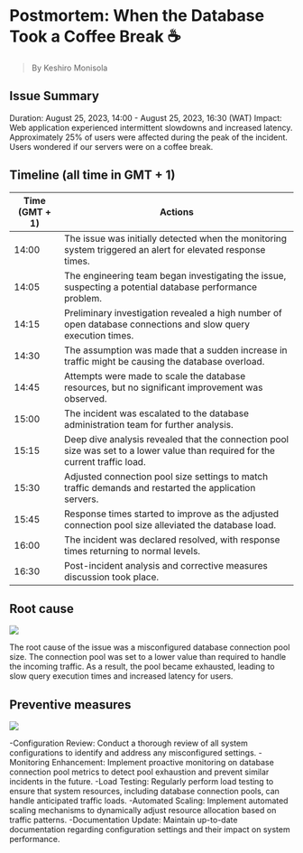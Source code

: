 # Postmortem: When the Database Took a Coffee Break ☕
> By Keshiro Monisola


## Issue Summary

Duration: August 25, 2023, 14:00 - August 25, 2023, 16:30 (WAT)
Impact: Web application experienced intermittent slowdowns and increased latency. Approximately 25% of users were affected during the peak of the incident. Users wondered if our servers were on a coffee break.


## Timeline (all time in GMT + 1)

| Time (GMT + 1) | Actions |
| -------------- | -------- |
| 14:00  | The issue was initially detected when the monitoring system triggered an alert for elevated response times. |
| 14:05 | The engineering team began investigating the issue, suspecting a potential database performance problem. |
| 14:15 | Preliminary investigation revealed a high number of open database connections and slow query execution times. |
| 14:30 | The assumption was made that a sudden increase in traffic might be causing the database overload. |
| 14:45 |  Attempts were made to scale the database resources, but no significant improvement was observed. |
| 15:00 | The incident was escalated to the database administration team for further analysis. |
| 15:15 | Deep dive analysis revealed that the connection pool size was set to a lower value than required for the current traffic load.|
| 15:30 | Adjusted connection pool size settings to match traffic demands and restarted the application servers. |
| 15:45 | Response times started to improve as the adjusted connection pool size alleviated the database load. |
| 16:00 | The incident was declared resolved, with response times returning to normal levels. |
| 16:30 | Post-incident analysis and corrective measures discussion took place. |

## Root cause
![](https://blog.systemsengineering.com/hs-fs/hubfs/blog-files/Root%20Cause.jpg?width=600&name=Root%20Cause.jpg)

The root cause of the issue was a misconfigured database connection pool size. The connection pool was set to a lower value than required to handle the incoming traffic. As a result, the pool became exhausted, leading to slow query execution times and increased latency for users.

## Preventive measures
![](https://cdn-ccchn.nitrocdn.com/eoxXytShChgscESECFYcqdYPaOaOGMwn/assets/images/optimized/rev-fbc0c0e/wp-content/uploads/2021/06/prevent-incidents.png)

-Configuration Review: Conduct a thorough review of all system configurations to identify and address any misconfigured settings.
-Monitoring Enhancement: Implement proactive monitoring on database connection pool metrics to detect pool exhaustion and prevent similar incidents in the future.
-Load Testing: Regularly perform load testing to ensure that system resources, including database connection pools, can handle anticipated traffic loads.
-Automated Scaling: Implement automated scaling mechanisms to dynamically adjust resource allocation based on traffic patterns.
-Documentation Update: Maintain up-to-date documentation regarding configuration settings and their impact on system performance.
